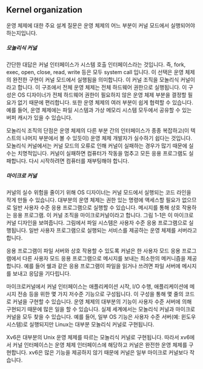 ## Kernel organization

운영 체제에 대한 주요 설계 질문은 운영 체제의 어느 부분이 커널 모드에서 실행되어야 하는지입니다.

##### 모놀리식 커널

 간단한 대답은 커널 인터페이스가 시스템 호출 인터페이스라는 것입니다. 즉, fork, exec, open, close, read, write 등은 모두 system call 입니다.
이 선택은 운영 체제의 완전한 구현이 커널 모드에서 실행됨을 의미합니다. 이 커널 조직을 모놀리식 커널이라고 합니다.
이 구조에서 전체 운영 체제는 전체 하드웨어 권한으로 실행됩니다.
이 구성은 OS 디자이너가 전체 하드웨어 권한이 필요하지 않은 운영 체제 부분을 결정할 필요가 없기 때문에 편리합니다. 또한 운영 체제의 여러 부분이 쉽게 협력할 수 있습니다. 예를 들어, 운영 체제에는 파일 시스템과 가상 메모리 시스템 모두에서 공유할 수 있는 버퍼 캐시가 있을 수 있습니다.

모놀리식 조직의 단점은 운영 체제의 다른 부분 간의 인터페이스가 종종 복잡하고(이 텍스트의 나머지 부분에서 볼 수 있듯이) 운영 체제 개발자가 실수하기 쉽다는 것입니다. 모놀리식 커널에서는 커널 모드의 오류로 인해 커널이 실패하는 경우가 많기 때문에 실수는 치명적입니다. 커널이 실패하면 컴퓨터가 작동을 멈추고 모든 응용 프로그램도 실패합니다. 다시 시작하려면 컴퓨터를 재부팅해야 합니다.

##### 마이크로 커널

커널의 실수 위험을 줄이기 위해 OS 디자이너는 커널 모드에서 실행되는 코드 라인을 작게 만들 수 있습니다. 대부분의 운영 체제는 권한 있는 명령에 액세스할 필요가 없으므로 일반 사용자 수준 응용 프로그램으로 실행할 수 있습니다.
메시지를 통해 상호 작용하는 응용 프로그램. 이 커널 조직을 마이크로커널이라고 합니다.
그림 1-1은 이 마이크로커널 디자인을 보여줍니다. 그림에서 파일 시스템은 사용자 수준 응용 프로그램으로 실행됩니다. 일반 사용자 프로그램으로 실행되는 서비스를 제공하는 운영 체제를 서버라고 합니다. 

응용 프로그램이 파일 서버와 상호 작용할 수 있도록 커널은 한 사용자 모드 응용 프로그램에서 다른 사용자 모드 응용 프로그램으로 메시지를 보내는 최소한의 메커니즘을 제공합니다. 예를 들어 쉘과 같은 응용 프로그램이 파일을 읽거나 쓰려면 파일 서버에 메시지를 보내고 응답을 기다립니다.

마이크로커널에서 커널 인터페이스는 애플리케이션 시작, I/O 수행, 애플리케이션에 메시지 전송 등을 위한 몇 가지 저수준 기능으로 구성됩니다. 이 구성을 통해 몇 줄의 코드로 커널을 구현할 수 있습니다. 운영 체제의 대부분의 기능이 사용자 수준 서버에 의해 구현되기 때문에 많은 일을 할 수 있습니다.
실제 세계에서는 모놀리식 커널과 마이크로 커널을 모두 찾을 수 있습니다. 예를 들어,
일부 OS 기능은 사용자 수준 서버(예: 윈도우 시스템)로 실행되지만 Linux는 대부분 모놀리식 커널로 구현됩니다. 



Xv6은 대부분의 Unix 운영 체제를 따르는 모놀리식 커널로 구현됩니다. 따라서 xv6에서 커널 인터페이스는 운영 체제 인터페이스에 해당하고 커널은 완전한 운영 체제를 구현합니다. xv6은 많은 기능을 제공하지 않기 때문에 커널은 일부 마이크로 커널보다 작습니다.